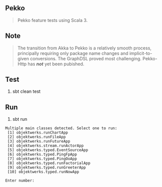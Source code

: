 Pekko
-----
>Pekko feature tests using Scala 3.

Note
----
>The transition from Akka to Pekko is a relatively smooth process, principally
>requiring only package name changes and implicit-to-given conversions. The
>GraphDSL proved most challenging. Pekko-Http has ***not*** yet been pubished.

Test
----
1. sbt clean test

Run
---
1. sbt run
```
Multiple main classes detected. Select one to run:
 [1] objektwerks.runChartApp
 [2] objektwerks.runFileApp
 [3] objektwerks.runFutureApp
 [4] objektwerks.stream.runActorApp
 [5] objektwerks.typed.EventSourceApp
 [6] objektwerks.typed.PingFpApp
 [7] objektwerks.typed.PingOoApp
 [8] objektwerks.typed.runFactorialApp
 [9] objektwerks.typed.runGreeterApp
 [10] objektwerks.typed.runNowApp

Enter number:
```